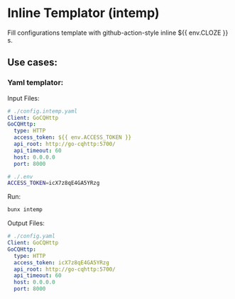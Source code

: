 # Inline Templator (intemp)

Fill configurations template with github-action-style inline ${{ env.CLOZE }} s.

## Use cases:

### Yaml templator:

Input Files:

```yaml
# ./config.intemp.yaml
Client: GoCQHttp
GoCQHttp:
  type: HTTP
  access_token: ${{ env.ACCESS_TOKEN }}
  api_root: http://go-cqhttp:5700/
  api_timeout: 60
  host: 0.0.0.0
  port: 8000
```

```sh
# ./.env
ACCESS_TOKEN=icX7z8qE4GA5YRzg
```

Run:

```bash 
bunx intemp
```

Output Files:

```yaml
# ./config.yaml
Client: GoCQHttp
GoCQHttp:
  type: HTTP
  access_token: icX7z8qE4GA5YRzg
  api_root: http://go-cqhttp:5700/
  api_timeout: 60
  host: 0.0.0.0
  port: 8000
```

